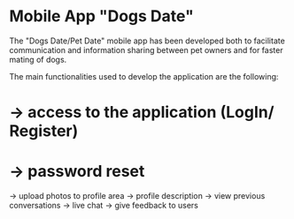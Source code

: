 # Mobile App "Dogs Date" 

The "Dogs Date/Pet Date" mobile app has been developed both to facilitate communication and information sharing between pet owners and for faster mating of dogs.

The main functionalities used to develop the application are the following:
# -> access to the application (LogIn/ Register)
# -> password reset
-> upload photos to profile area
-> profile description
-> view previous conversations
-> live chat
-> give feedback to users
